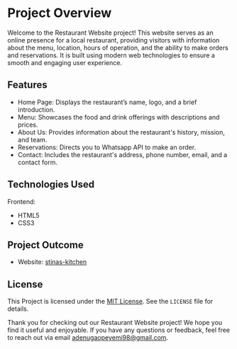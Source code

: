 # Project Overview

Welcome to the Restaurant Website project! This website serves as an online presence for a local restaurant, providing visitors with information about the menu, location, hours of operation, and the ability to make orders and reservations. It is built using modern web technologies to ensure a smooth and engaging user experience.

## Features
- Home Page: Displays the restaurant’s name, logo, and a brief introduction.
- Menu: Showcases the food and drink offerings with descriptions and prices.
- About Us: Provides information about the restaurant's history, mission, and team.
- Reservations: Directs you to Whatsapp API to make an order.
- Contact: Includes the restaurant's address, phone number, email, and a contact form.

## Technologies Used
Frontend:
- HTML5
- CSS3

## Project Outcome
- Website: [stinas-kitchen](https://stinaskitchenandgrills.netlify.app/)

## License

This Project is licensed under the [MIT License](https://opensource.org/licenses/MIT). See the `LICENSE` file for details.

Thank you for checking out our Restaurant Website project! We hope you find it useful and enjoyable. If you have any questions or feedback, 
feel free to reach out via email [adenugaopeyemi98@gmail.com](mailto:adenugaopeyemi98@gmail.com).

